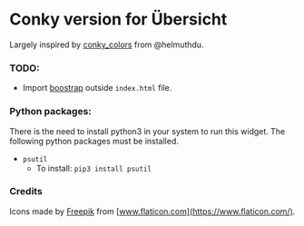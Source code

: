 # Conky version for Übersicht

Largely inspired by [conky_colors](https://github.com/helmuthdu/conky_colors) from @helmuthdu.

### TODO:
* Import [boostrap](https://getbootstrap.com/) outside ```index.html``` file.

### Python packages:

There is the need to install python3 in your system to run this widget. The following python packages must be installed.

* ```psutil```
    * To install:  ```pip3 install psutil ```

### Credits
Icons made by [Freepik](https://www.flaticon.com/authors/freepik) from [www.flaticon.com](https://www.flaticon.com/).

